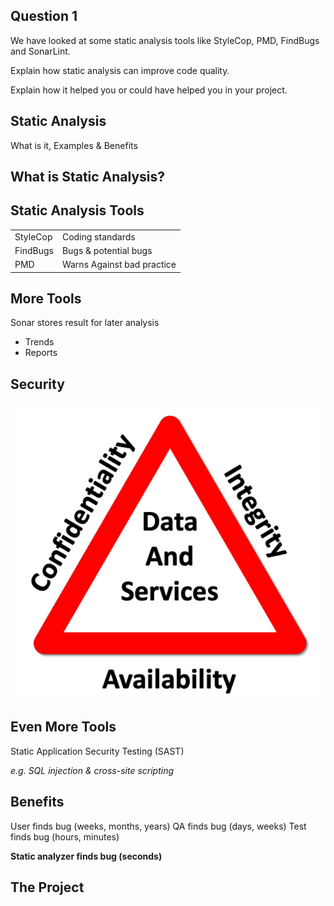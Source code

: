 <!-- slide -->
## Question 1
We have looked at some static analysis tools like StyleCop, PMD, FindBugs and SonarLint. 

Explain how static analysis can improve code quality.

Explain how it helped you or could have helped you in your project.

<!-- slide -->

## Static Analysis

What is it, Examples & Benefits

<!-- slide -->

## What is Static Analysis?

<!-- slide -->

## Static Analysis Tools

|||
|---|---|
| StyleCop | Coding standards |
| FindBugs | Bugs & potential bugs |
| PMD | Warns Against bad practice |

<!-- slide -->

## More Tools
Sonar stores result for later analysis

* Trends
* Reports

<!-- slide -->

## Security
![security](../assets/security.png)

<!-- slide -->

## Even More Tools

Static Application Security Testing (SAST)

_e.g. SQL injection & cross-site scripting_

<!-- slide -->

## Benefits
User finds bug (weeks, months, years)
QA finds bug (days, weeks)
Test finds bug (hours, minutes)

**Static analyzer finds bug (seconds)**

<!-- slide -->

## The Project
